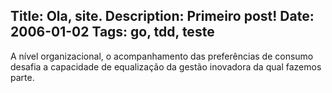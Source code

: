 Title: Ola, site.
Description: Primeiro post!
Date: 2006-01-02
Tags: go, tdd, teste
---
A nível organizacional, o acompanhamento das preferências de consumo desafia a capacidade de equalização da gestão inovadora da qual fazemos parte.
